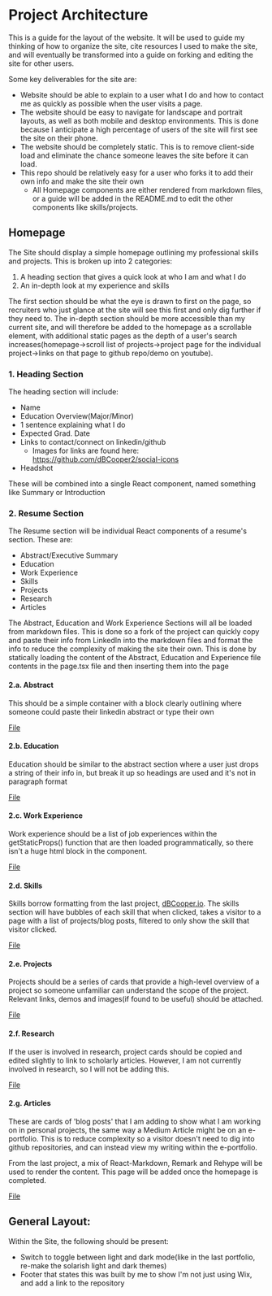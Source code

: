 # Project Architecture

This is a guide for the layout of the website. It will be used to guide my thinking of how to organize the site, cite resources I used to make the site, and will eventually be transformed into a guide on forking and editing the site for other users.

Some key deliverables for the site are:

- Website should be able to explain to a user what I do and how to contact me as quickly as possible when the user visits a page.
- The website should be easy to navigate for landscape and portrait layouts, as well as both mobile and desktop environments. This is done because I anticipate a high percentage of users of the site will first see the site on their phone.
- The website should be completely static. This is to remove client-side load and eliminate the chance someone leaves the site before it can load.
- This repo should be relatively easy for a user who forks it to add their own info and make the site their own
  - All Homepage components are either rendered from markdown files, or a guide will be added in the README.md to edit the other components like skills/projects.

## Homepage

The Site should display a simple homepage outlining my professional skills and projects. This is broken up into 2 categories:

1. A heading section that gives a quick look at who I am and what I do
2. An in-depth look at my experience and skills

The first section should be what the eye is drawn to first on the page, so recruiters who just glance at the site will see this first and only dig further if they need to. The in-depth section should be more accessible than my current site, and will therefore be added to the homepage as a scrollable element, with additional static pages as the depth of a user's search increases(homepage->scroll list of projects->project page for the individual project->links on that page to github repo/demo on youtube).

### 1. Heading Section

The heading section will include:

- Name
- Education Overview(Major/Minor)
- 1 sentence explaining what I do
- Expected Grad. Date
- Links to contact/connect on linkedin/github
  - Images for links are found here: https://github.com/dBCooper2/social-icons
- Headshot

These will be combined into a single React component, named something like Summary or Introduction

### 2. Resume Section

The Resume section will be individual React components of a resume's section. These are:

- Abstract/Executive Summary
- Education
- Work Experience
- Skills
- Projects
- Research
- Articles

The Abstract, Education and Work Experience Sections will all be loaded from markdown files. This is done so a fork of the project can quickly copy and paste their info from LinkedIn into the markdown files and format the info to reduce the complexity of making the site their own. This is done by statically loading the content of the Abstract, Education and Experience file contents in the page.tsx file and then inserting them into the page

#### 2.a. Abstract

This should be a simple container with a block clearly outlining where someone could paste their linkedin abstract or type their own

[File](link-to-file)

#### 2.b. Education

Education should be similar to the abstract section where a user just drops a string of their info in, but break it up so headings are used and it's not in paragraph format

[File](link-to-file)

#### 2.c. Work Experience

Work experience should be a list of job experiences within the getStaticProps() function that are then loaded programmatically, so there isn't a huge html block in the component.

[File](link-to-file)

#### 2.d. Skills

Skills borrow formatting from the last project, [dBCooper.io](https://github.com/dBCooper2/dBCooper.io). The skills section will have bubbles of each skill that when clicked, takes a visitor to a page with a list of projects/blog posts, filtered to only show the skill that visitor clicked.

[File](link-to-file)

#### 2.e. Projects

Projects should be a series of cards that provide a high-level overview of a project so someone unfamiliar can understand the scope of the project. Relevant links, demos and images(if found to be useful) should be attached.

[File](link-to-file)

#### 2.f. Research

If the user is involved in research, project cards should be copied and edited slightly to link to scholarly articles. However, I am not currently involved in research, so I will not be adding this.

[File](link-to-file)

#### 2.g. Articles

These are cards of 'blog posts' that I am adding to show what I am working on in personal projects, the same way a Medium Article might be on an e-portfolio. This is to reduce complexity so a visitor doesn't need to dig into github repositories, and can instead view my writing within the e-portfolio.

From the last project, a mix of React-Markdown, Remark and Rehype will be used to render the content. This page will be added once the homepage is completed.

[File](link-to-file)

## General Layout:

Within the Site, the following should be present:

- Switch to toggle between light and dark mode(like in the last portfolio, re-make the solarish light and dark themes)
- Footer that states this was built by me to show I'm not just using Wix, and add a link to the repository
